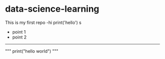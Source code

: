 # data-science-learning
This is my first repo
-hi
print('hello')
s
- point 1
- point 2

___
"""
print("hello world")
"""
